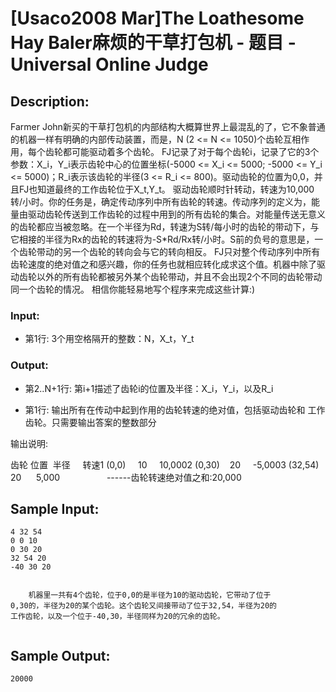 # [Usaco2008 Mar]The Loathesome Hay Baler麻烦的干草打包机 - 题目 - Universal Online Judge

## Description: 

Farmer John新买的干草打包机的内部结构大概算世界上最混乱的了，它不象普通的机器一样有明确的内部传动装置，而是，N (2 <= N <= 1050)个齿轮互相作用，每个齿轮都可能驱动着多个齿轮。 FJ记录了对于每个齿轮i，记录了它的3个参数：X_i，Y_i表示齿轮中心的位置坐标(-5000 <= X_i <= 5000; -5000 <= Y_i <= 5000)；R_i表示该齿轮的半径(3 <= R_i <= 800)。驱动齿轮的位置为0,0，并且FJ也知道最终的工作齿轮位于X_t,Y_t。 驱动齿轮顺时针转动，转速为10,000转/小时。你的任务是，确定传动序列中所有齿轮的转速。传动序列的定义为，能量由驱动齿轮传送到工作齿轮的过程中用到的所有齿轮的集合。对能量传送无意义的齿轮都应当被忽略。在一个半径为Rd，转速为S转/每小时的齿轮的带动下，与它相接的半径为Rx的齿轮的转速将为-S*Rd/Rx转/小时。S前的负号的意思是，一个齿轮带动的另一个齿轮的转向会与它的转向相反。 FJ只对整个传动序列中所有齿轮速度的绝对值之和感兴趣，你的任务也就相应转化成求这个值。机器中除了驱动齿轮以外的所有齿轮都被另外某个齿轮带动，并且不会出现2个不同的齿轮带动同一个齿轮的情况。 相信你能轻易地写个程序来完成这些计算:) 

### Input: 

* 第1行: 3个用空格隔开的整数：N，X_t，Y_t 

### Output: 

* 第2..N+1行: 第i+1描述了齿轮i的位置及半径：X_i，Y_i，以及R_i

* 第1行: 输出所有在传动中起到作用的齿轮转速的绝对值，包括驱动齿轮和 工作齿轮。只需要输出答案的整数部分 

输出说明:

齿轮 位置  半径     转速1 (0,0)     10     10,0002 (0,30)    20     -5,0003 (32,54)   20      5,000                   ------齿轮转速绝对值之和:20,000


## Sample Input: 
```
4 32 54
0 0 10
0 30 20
32 54 20
-40 30 20


    机器里一共有4个齿轮，位于0,0的是半径为10的驱动齿轮，它带动了位于
0,30的，半径为20的某个齿轮。这个齿轮又间接带动了位于32,54，半径为20的
工作齿轮，以及一个位于-40,30，半径同样为20的冗余的齿轮。


```

## Sample Output: 
```
20000


```
